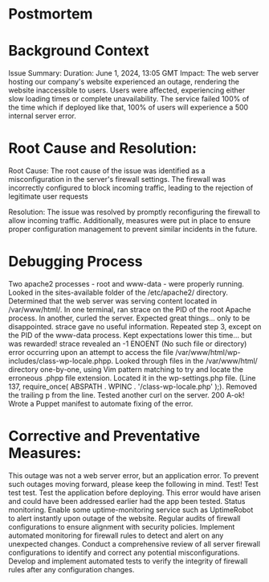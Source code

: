 # Postmortem
# Background Context
Issue Summary:
Duration: June 1, 2024, 13:05 GMT
Impact: The web server hosting our company's website experienced an outage, rendering the website inaccessible to users. Users were affected, experiencing either slow loading times or complete unavailability.
The service failed 100% of the time which if deployed like that, 100% of users will experience a 500 internal server error.
# Root Cause and Resolution:
Root Cause: The root cause of the issue was identified as a misconfiguration in the server's firewall settings. The firewall was incorrectly configured to block incoming traffic, leading to the rejection of legitimate user requests
 
Resolution: The issue was resolved by promptly reconfiguring the firewall to allow incoming traffic. Additionally, measures were put in place to ensure proper configuration management to prevent similar incidents in the future.
 
# Debugging Process
Two apache2 processes - root and www-data - were properly running.
Looked in the sites-available folder of the /etc/apache2/ directory. Determined that the web server was serving content located in /var/www/html/.
In one terminal, ran strace on the PID of the root Apache process. In another, curled the server. Expected great things... only to be disappointed. strace gave no useful information.
Repeated step 3, except on the PID of the www-data process. Kept expectations lower this time... but was rewarded! strace revealed an -1 ENOENT (No such file or directory) error occurring upon an attempt to access the file /var/www/html/wp-includes/class-wp-locale.phpp.
Looked through files in the /var/www/html/ directory one-by-one, using Vim pattern matching to try and locate the erroneous .phpp file extension. Located it in the wp-settings.php file. (Line 137, require_once( ABSPATH . WPINC . '/class-wp-locale.php' );).
Removed the trailing p from the line.
Tested another curl on the server. 200 A-ok!
Wrote a Puppet manifest to automate fixing of the error.
 
# Corrective and Preventative Measures:
This outage was not a web server error, but an application error. To prevent such outages moving forward, please keep the following in mind.
Test! Test test test. Test the application before deploying. This error would have arisen and could have been addressed earlier had the app been tested.
Status monitoring. Enable some uptime-monitoring service such as UptimeRobot to alert instantly upon outage of the website.
Regular audits of firewall configurations to ensure alignment with security policies.
Implement automated monitoring for firewall rules to detect and alert on any unexpected changes.
Conduct a comprehensive review of all server firewall configurations to identify and correct any potential misconfigurations.
Develop and implement automated tests to verify the integrity of firewall rules after any configuration changes.

